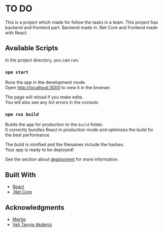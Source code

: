 # TO DO

This is a project which made for follow the tasks in a team. This project has backend and frontend part. Backend made in .Net Core and frontend made with React. 

## Available Scripts

In the project directory, you can run:

### `npm start`

Runs the app in the development mode.<br />
Open [http://localhost:3000](http://localhost:3000) to view it in the browser.

The page will reload if you make edits.<br />
You will also see any lint errors in the console.

### `npm run build`

Builds the app for production to the `build` folder.<br />
It correctly bundles React in production mode and optimizes the build for the best performance.

The build is minified and the filenames include the hashes.<br />
Your app is ready to be deployed!

See the section about [deployment](https://facebook.github.io/create-react-app/docs/deployment) for more information.

## Built With

* [React](https://tr.reactjs.org)
* [.Net Core](https://dotnet.microsoft.com/download)

## Acknowledgments

* [Mertiq](https://github.com/Mertiq)
* [Veli Tayyip Akdeniz]()
